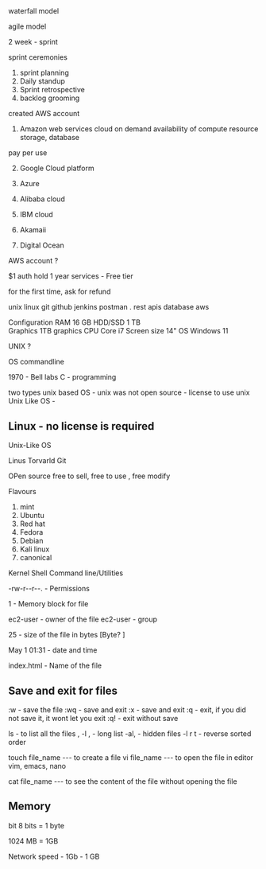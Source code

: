 ## 
waterfall model 


agile model  

2 week - sprint

sprint ceremonies 
1. sprint planning 
2. Daily standup 
3. Sprint retrospective
4. backlog grooming 

created AWS account 
1. Amazon web services 
cloud 
on demand availability of compute resource 
storage, database 

pay per use 

2. Google Cloud platform 
3. Azure 

4. Alibaba cloud 
5. IBM cloud 
6. Akamaii 
7. Digital Ocean 


AWS account ? 

$1 auth hold 
1 year 
services - Free tier 

for the first time, 
ask for refund 


unix linux
git github 
jenkins 
postman . rest apis 
database 
aws 





Configuration 
RAM             16 GB 
HDD/SSD             1 TB              
Graphics            1TB graphics
CPU                 Core i7
Screen size         14"
OS                  Windows 11



UNIX ? 

OS 
commandline 

1970 - Bell labs 
C - programming 


two types 
unix based OS - unix was not open source - license to use unix 
Unix Like OS  - 


## Linux - no license is required 
Unix-Like OS

Linus Torvarld
Git 


OPen source 
free to sell, free to use , free modify


Flavours 
1. mint
2. Ubuntu
3. Red hat
4. Fedora 
5. Debian
6. Kali linux 
7. canonical


Kernel 
Shell
Command line/Utilities


-rw-r--r--.  - Permissions

1    - Memory block for file  

ec2-user   - owner of the file
ec2-user  - group  

25   - size of the file in bytes    [Byte? ]

May  1 01:31    - date and time

index.html  - Name of the file 

## Save and exit for files
:w - save the file 
:wq - save and exit 
:x - save and exit 
:q - exit, if you did not save it, it wont let you exit 
:q! - exit without save 

ls - to list all the files    , 
-l ,   -   long list 
-al,   -  hidden files 
-l r t   -  reverse sorted order

touch file_name --- to create a file 
vi file_name --- to open the file in editor 
vim, emacs, nano

cat file_name --- to see the content of the file without opening the file 















## Memory 
bit 
8 bits = 1 byte 


1024 MB = 1GB


Network speed - 1Gb   - 1 GB




















